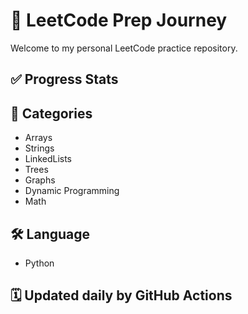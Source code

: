 # 🧠 LeetCode Prep Journey

Welcome to my personal LeetCode practice repository.

## ✅ Progress Stats

<!-- STATS_START -->
<!-- STATS_END -->

## 📁 Categories

- Arrays
- Strings
- LinkedLists
- Trees
- Graphs
- Dynamic Programming
- Math

## 🛠️ Language
- Python

## 🗓️ Updated daily by GitHub Actions
